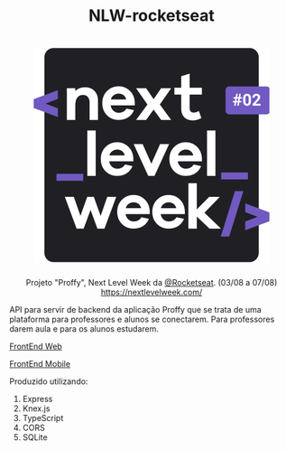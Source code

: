 <div align="center">

# NLW-rocketseat

# ![Logo](src/assets/images/nlw2.svg)


Projeto "Proffy", Next Level Week da [@Rocketseat](https://github.com/Rocketseat). (03/08 a 07/08) https://nextlevelweek.com/

<!-- # ![Logo](src/assets/images/NLW_02.JPG) -->

<!-- # ![Proffy](src/assets/images/logo.svg) -->

<div align="left">

API para servir de backend da aplicação Proffy que se trata de uma plataforma para professores e alunos se conectarem. Para professores darem aula e para os alunos estudarem.

[FrontEnd Web](https://github.com/Karosso/NLW-2)

[FrontEnd Mobile](https://github.com/Karosso/NLW-2-Mobile)

Produzido utilizando:

1. Express
2. Knex.js
3. TypeScript
4. CORS
5. SQLite
